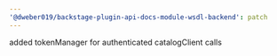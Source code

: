 ```yaml
---
'@dweber019/backstage-plugin-api-docs-module-wsdl-backend': patch
---
```


added tokenManager for authenticated catalogClient calls
